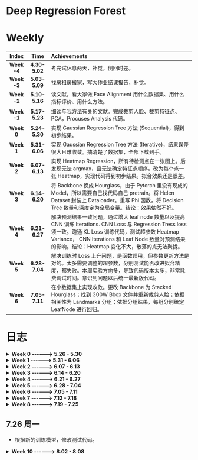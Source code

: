 # Deep Regression Forest

# Weekly

| Index | Time | Achievements |
|  :----:  |  :----:  | :----  |
| **Week -4** | **4.30-5.02** | 考完试休息两天，补觉，倒回时差。 |
| **Week -3** | **5.03-5.09** | 找房租房搬家，写大作业结课报告，补觉。|
| **Week -2** | **5.10-5.16** | 读文献，看大家做 Face Alignment 用什么数据集、用什么指标评价、用什么方法。|
| **Week -1** | **5.17-5.23** | 细读与我方法有关的文献。完成裁剪人脸、裁剪特征点、PCA，Procuses Analysis 代码。|
| **Week 0** | **5.24-5.30** | 实现 Gaussian Regression Tree 方法 (Sequential)，得到初步结果。|
| **Week 1** | **5.31-6.06** | 实现 Gaussian Regression Tree 方法 (Iterative)，结果误差很大且难收敛。搞清楚了数据集，全部下载到手。|
| **Week 2** | **6.07-6.13** | 实现 Heatmap Regression，所有待检测点在一张图上。后发现无法 argmax，且无法确定特征点顺序。改为每个点一张 Heatmap，实现代码得到初步结果。拟合效果还是很差。|
| **Week 3** | **6.14-6.20** | 将 Backbone 换成 Hourglass，由于 Pytorch 里没有现成的 Model，所以需要自己找代码自己 pretrain。将 Helen Dataset 封装上 Dataloader。重写 Phi 函数，将 Decision Tree 数量和深度定为全局变量。结论：效果依然不好。|
| **Week 4** | **6.21-6.27** | 解决预测结果一致问题，通过增大 leaf node 数量以及提高 CNN 训练 Iterations. CNN Loss 与 Regression Tress loss 须一致。跑通 KL Loss 训练代码，测试超参数 Heatmap Variance， CNN Iterations 和 Leaf Node 数量对预测结果的影响。结论：Heatmap 变化不大，散落的点无法聚拢。|
| **Week 5** | **6.28-7.04** | 解决训练时 Loss 上升问题，是函数误用，但参数更新方法是对的。太多需要调整的超参数，分别测试能否改进拟合精度，都失败。本周实验方向多，导致代码版本太多，非常耗费调试时间。意识到问题以后统一最新版代码。 |
| **Week 6** | **7.05-7.11** | 在小数据集上实现收敛。更改 Backbone 为 Stacked Hourglass；找到 300W Bbox 文件并重新裁剪人脸；依据相关性为 Landmarks 分组；依据分组结果，每组分别给定 LeafNode 进行回归。|

# 日志
<details>
<summary>  <b> Week 0 ------>  5.26 - 5.30 </b > </summary>
  
## 5.26 周三
* 发现原始的 landmarks 坐标经过 Procuses 变换后丧失了缩放、旋转、位移的数值，导致跟图片无法对应。重新做数据处理，直接用 PCA, 然后归一化到 (0,1) 之间。保证与图片对应。
  
## 5.27 周四
* 日志早就应该开始写了，把每天遇到的问题或者想法记录下来，比草稿纸更有效。算了，从今天开始也不晚。
* 增加 GPU 部分，CNN 可以在 CUDA 上跑了。
* 调通了训练部分代码，但 Loss 基本没动，CNN 输出很小，做 Loss 的时候基本是 Mean Face.
* 之前的 Flag, 五月底之前至少有个结果，达成。即便结果很烂，但模型框架有了。
  
## 5.28 周五
* 多变量高斯求 pdf 的函数原来用的是 scipy 库，但它只能 cpu 运行，且不支持输入矩阵，所以只能用两层循环，很慢。有多变量高斯的库很多，但基本是从分布里抽取随机数，不支持输入向量返回概率值。找到 torch.distributions 里有替代品，现在整个模型都能在 GPU 上跑了。
* 应该在开头定义 device 全局变量，免得一个变量一个变量的搬运到 cpu 或者 cuda。
* 模型训不动的问题，我觉得可能是这样，数据点的分布可能是很稀疏的。用 8 个 20 维高斯来拟合这些点的分布，首先需要很好的初始化，不然初始化到没有散点的空间里就会导致概率为 0，报错 "不能为NaN"之类。如果初始化时候这八个高斯差别不大，又会导致他们趋于同一个分布，无法向八个方向发展，变成用一个 20 维高斯来拟合。尝试解决：先用 3-5 维高斯试试能不能不那么依赖初始化的数值。
* 另一个之前没考虑过的是，如果拟合 8 个 20 维高斯，需要多少数据点。恐怕需要大量数据。
* 将多变量高斯初始化时的 Mean 设为 Kmeans 聚类中心点。
* 发现 CNN 输出一直很小，尝试把数据缩减为 2 维，用 EM 算法使多元正太收敛。缩减为二维以后可以画散点图帮助 debug. 结果证明，即便是二维的情况也无法收敛。仔细检查 EM 算法，没有问题。发现乘以了系数 pi 导致点全部缩到原点。CNN 输出一直很小的原因查明，解决方案待定。
  
## 5.29 周六
* 吃饭睡觉，休息的一天。点评上说“镇鼎鸡”是上海老字号了，白切鸡专卖。刚好附近有一家，遂去吃。白切鸡做法简单，取三黄鸡水煮即可，熟度至刚刚断生为最佳，鸡肉全靠蘸料提味。难点在于，鸡肉不能有腥味，如果原材料不新鲜或者放久了都不行。这家店价格还行，买四分之一只（鸡腿部），加一碗鸡汁葱油拌面，五十块。如果店面离我更近，应该会经常去。
* Gaussian 部分的 Inference 有问题, pi 的意义不对。

## 5.30 周日
* 前几天一直遇到的问题是，CNN 的预测输出来是 Mean Shape, 今天得到解决。一个是 CNN 做 Loss 的方式不对，应该将 CNN 输出与这些每个样本放在 Multivariate-Gaussian 里面的得到的概率做 Loss，再一个是 CNN 训练不够，现在是 4000 Epoch 起（其实 2000 左右即可收敛，但具体多少跟 rf_dim 有关）。之前做 loss 用每个高斯的 Mean 乘以 CNN 输出（当作概率），一是输出没有归一化，导致很小，加上 Mean Shape 以后几乎被吞掉不计。二是没有发挥 Gaussian 的作用，训练出来的 Covariance 和 Pi 没有用上。
* 现在的问题是高斯维度没办法太高，太高会报错 Covariance 里有不合法值，导致预测误差很大。
* 跟老师聊了会天，可能思路要变，得换方法。
* 几篇文章要看，“Look at boundary""label distribution learning""Does Learning Specific Feature for Related Parts help" 以及想看的 Capsule Net 相关文章。
   
</details>

<details>
<summary>  <b>  Week 1 ------>  5.31 - 6.06 </b > </summary>

## 5.31 周一
* 今天主要任务是看文献。
* 看"Age estimation", 深入公式，确实原来漏掉了一部分内容，但大差不差。怎么优化心里有数了，文章里边把连续随机变量的概率密度值乘以置信度得到另一个概率，但连续随机变量概率密度是不一定在 0-1 之间的，只是概率密度对随机变量的积分为 1. 离散随机变量的概率值才在 (0,1) 之间，所以这里需要归一化，但文章没写。这个点是文章里非常容易忽略，实践起来容易出错的东西，因为多元正太维度变高以后这个概率密度会变得巨大，以至于报错。另需要找找怎么对自定义损失函数用 Pytorch 自动求导。明天写代码，争取复现。
* 看"Learning Specific Feature", 跟预想的差不多，把互相联系的需要求的变量放在一组进行回归，模型可以少学一些不必要的变换，能提高精度。但他提到求解互信息的方法，以及如何将网络堆叠，是我没考虑到的。
* 看"Label Distributiob Learning", 标题说是预测分布，搞得我以为是得到一个函数，其实是为每个可能的 label 预测一个可能性罢了，叫 distribution. 做 Loss 的时候把 KL divergence 转化为 Cross entropy loss, Leaf Node 用 Variational Bounding, Split node 用 Back probagation. 没明白 label 由 one-hot 改为 distribution 有什么好处，可能不是这么改有好处，而是根据问题的实际意义，有的可以用 one-hot label, 有的需要用 distribution. 

## 6.01 周二
* 按照昨天看 "Age detection" 的方法改代码，又出现所有图片的 probs 全一样的情况。很迷。输出完全没有因图而异，从理论分析我感觉是 loss 有问题。
* 代码着实码不出来，报错 Covariance matrix 有非法值，其实就是有的 Covariance Matrix 里的值小于 1e-6，导致被判定 sigma 为 Singular matrix...难道要开始推公式了吗...应该是更新参数的问题。
* Regression tree 的 train 部分检查过了，应该没问题了。解决所有图片输出一致的问题，尝试在第一轮训练让 cnn output 拟合各自图片在 gaussian 里的概率，在第一步训练用 L1 loss 让 cnn 输出各异，后续正常用 cross entropy loss。失败。每张图片输出还是一样，无法各自拟合标签。
* 解决每张图片输出相同的问题，与其说是解决，不如说是问题自己消失了。尝试增大 CNN 训练的 epoch，没用。改变 learning rate，没用。将 loss function 换成手写的，在数学上等价的函数，没用。怀疑使用了 in-place operation 导致 pytorch 建图错误，反复检测，没用。后来某次重启机器，顺利收敛。

## 6.02 周三
* 奇了，昨天代码都没动，只是今天开机重新跑一遍，结果又出现 CNN 输出一样数据的问题。
* 除此之外还报错 Covariance 有 invalid value。尝试先用 svd，强行把过小的 singular value 改为 1e-5 以躲过正确性检查，但这样训下来有的 Covariance 居然变成 0 了。无计可施。
* invalid value 以强行打补丁的形式解决。还剩 CNN 输出一致的问题。
* 小了，格局小了。之前 Sequential Training 的时候，CNN 训练 400 epoch，不收敛，后来加到 2000 epoch, 发现在 500-800 epoch 的时候，loss 会迅速下降。即，loss 会先从 0.5 降到 0.2, 大概花几十个 epoch，然后一直维持在 loss=0.2 不动。训练到 500-800 epoch, loss 突然开始下降，很快收敛到 0 附近。所以在 Iterative training，直接给 epoch 设为 2000，结果是没有办法收敛。这是前言。训 Iterative Training 训不动，转头去看之前可以收敛的 Sequential Training，其实这段代码偶尔也不能收敛，所以一定有没有查明的问题。有一次训 Sequentian Training 的 CNN，发现中间的 loss 维持在平台期达到 1300 epoch，收到启发，在 Iterative Training 把 epoch 加到 1w，可惜还是不能收敛，几乎排除 epoch 不够大的原因。
* 左图：Sequential Training, 右图：Iterative Training.

![Sequential Training](figs/amazing.png)
![Iterative Training](figs/fail.png)

## 6.03 周四
* 重新跑了昨天的代码，问题依旧。整理本周进展，做 PPT，备明日汇报。

## 6.04 周五
* 昨夜失眠，三点才睡着。幸好不是社畜，不用明天八点上班。睡不着的原因应该是最近减肥，摄入不抵消耗，躺在床上很饿。晚饭在食堂吃了一碗云吞加一只鸭腿，又点了一份炒饭，已经吃这么多了，没想到晚上还是饿，三点爬起来摸出一袋饼干吃了，方才睡去。为什么要这么痛苦的节食减肥呢，瘦下来以后也不是到了终点，可以敞开吃喝。人生还得过，难道想保持身材就要一直节食吗，成本也太高了。
* CNN 输出一致的问题，我打算减小 learning rate 再试试，组会提出这个问题，被建议更换 optimizer, 之前用 Adam，那换成 SGDM 试试。实验结果：两个方法都没用。Loss 的平台现象仍然存在。

## 6.05 周六
* 补觉。睡了13小时。

## 6.06 周日
* 看书三分之一本，照此进度有望本月看完。
  
</details>

<details>
<summary>  <b>  Week 2 ------>  6.07 - 6.13 </b > </summary>
  
## 6.07 周一
* 收敛了，代码完全没改过。来实验室第一件事，把上次的代码跑一遍看看。周末没想到还有什么可能的原因导致 CNN 输出一致，就给自己放了两天假，结果今天问题消失了。Adam 优化器，lr: 3e-4，其实这组参数上周五试过，不行，但今天就有了。神奇。把结果保存下来。本来已经做好了搞体力活的准备，挨个检查输出是不是跟手算的一样，检查梯度啥的，看来不用了。但稳定性为什么会是个问题，原因尚不明确，代码不能复现也不行啊。

![Iterative Training](figs/cnn2_train_successful.png)

* 学到一个小知识，arXiv 读 archive.
* 发现 test label 切的不齐，数据处理的代码需要修改。
* 又跑了几遍代码，都能收敛。但总的来说模型学不到太多变化，打算采用分而治之的方式，选取有联系的点单独学习，而不是胡子眉毛一把抓。
* 换 Heatmap Regression 解决人脸对齐，完成：由 landmarks 坐标生成热图，训练 regression tree，训练 CNN 的代码。代码里的问题还有很多，明天仔细调整。

## 6.08 周二 
* 改完 Heatmap Regression 训练部分代码，现在能输出比较像样的热图。下一步，从热图找到特征点坐标。直接 topk() 存在全局最大无法代表局部最大的问题，如果用动态阈值扫描，还需要考虑两个点相距很近的情况。
* 想到，即便找出特征点坐标，也没法排序。不排序就不知道哪个点是眼角，无法计算 NME Loss。这才明白，为什么人家都是每个特征点做一个 Heatmap. 既能减小预测误差，又能知道顺序。

## 6.09 周三
* 把 Heatmap 由所有点一张图改为每个点一张图，写代码。这样还有个好处，就是如果后面需要把相关性强的点分组回归，自然需要一个点一张 Heatmap.
* 改为一个点一张 Heatmap 以后计算量陡增，难以收敛。且学习 Distribution 似乎失去了意义，因为只有一张图只有一个目标点，变成 one-hot label.
* 观察到不同 Leaf node 差别不大，cnn 输出也在 0.5 附近，可知基本无筛选，算法并未收敛。重新研究如何优化 leaf node，采用 pinv 还是 step by step. 

## 6.10 周四 
* 今天是 Math Day. 1) KL Divergence & Entropy & Cross Entropy; 2) Linear Least Square & Pseudo Inverse; 3) Jensen's Inequality; 4) Convex Optimization & Lagrangian & Duality.

## 6.11 周五
* 组会，提出几个新思路，后续改进。1）backbone 用 pretrain 人脸检测 model。2）backbone 用 Hourglass。 3）CNN FC 直接出 Heatmap 看看能否收敛。

## 6.12 周六
* 补觉

## 6.13 周日
* 补觉

</details>


<details>
<summary>  <b>  Week 3 ------>  6.14 - 6.20 </b > </summary>
  
## 6.14 周一
* 看文献 Hourglass. 
* 欢度端午，跟同学进城吃饭压马路。

## 6.15 周二
* 看 Hourglass 文献和代码。
* 重新裁剪图片，大小由 224\*224 改为 256\*256，顺带修正 test label 越界问题。 

## 6.16 周三
* 完成 DataLoader 加载数据。测试的时候老是“因为占满所有可用 RAM ”崩溃，后修改完善，避免定义过大的数组，且将重复不变的部分放在 init() 函数里，节约时间。
* 将 Backbone 更换为 Hourglass，测试直接拟合 Heatmap。实验结果：可以收敛。

## 6.17 周四
* 将 Hourglass Backbone 和 Regression Tree 拼在一起， Iterative Training. 代码跑通。
* 发现 testset 图片裁剪不对，重新整理数据集。
* 训练时总报错 cuda memory 不足，发现是 fc 层过大，重新调整网络结构。又发现，之前因为要得到概率，网络输出须为正，遂以 Relu 结尾，结果杀掉了一半神经元，于是修改为绝对值。
* 效果还是很烂，leaf node 里 heatmap 分散，且 Hourglass 训练时 Loss 不动。

## 6.18 周五
* 组会，发现对 phi 的函数理解错误，从 cnn_fc 到 probability 的映射关系错了。
* 修改以后重新跑，leaf node 依然相似。被建议加大 decision tree 深度，以及增加 tree 的数量。打算把深度和数量设为可调整的变量，这样代码要改好多部分。
* 改完代码，将 decision tree 深度，以及 tree 的数量作为全局变量，效果有提升，leaf node 之间开始显现差异，但效果依然不好，且 CNN loss 基本不动。考虑用 Mask 抛开 CNN loss 时 Heatmap 里值很小的部分，这些点不会被选为 landmarks 但数量众多，影响训练。

## 6.19 周六
* 补觉，很困。睡了11.5 h

## 6.20 周日
* 会友。
</details>

<details>
<summary>  <b>  Week 4 ------>  6.21 - 6.27 </b > </summary>
  
## 6.21 周一
* 办事。不仅一天都奔波在路上，还起的鬼早，在地铁上站一路没座位。
* 工作日开门，在我应该上班的时候他们才上班。耽误一个周一，进度又落下了。周六不休息了，在实验室写代码吧。

## 6.22 周二
* 明天 Paper Reading 该我讲，本打算上周末看 CapsNet，但周末休息去了，于是今天看文章，做 PPT.

## 6.23 周三
* 增加 Mask 以规范 CNN 训练过程，loss 的数值有变小，但还是基本没动，在小数点后六位上略有升高。怀疑是 CNN 未完全训练。调大学习率，从 0.001 至 0.01, SGD, loss 开始下降了。增大训练轮次，发现在 70-100 iterations 的时候 loss 会有相对幅度较大的下降。之前受限于训练时间，CNN 设定为 50 轮。按照现在的设定，跑完一次需要 4 小时。
* Leaf Node 优化方法可能存在问题。

## 6.24 周四
* 发现 Label Distribution Learning 里优化 Leaf Node 的 Bounding 的方法，代码写错了。修改以后可以收敛。
* CNN Loss 与 Decision Tree Loss 还有 Leaf Node 优化方法需要搭配。L2 的话 Leaf Node 是 Pinv, KL Loss 的时候 Leaf Node 用 Bounding 优化。
* Leaf Node 的 HeatMap 太分散，导致乘上 probability 以后没有聚在一起。考虑强行变成单峰，但这样人工干预太多了。或者考虑把 Leaf Node 都变成单点， Decision Tree 在里边选，看哪个点是 Label，但这样有相当于在 CNN 最后一层就确定了 Landmarks 坐标，Decision Tree 失去意义。
* 考虑将 xy 分开学习，每个坐标用一个 Label Distribution 或者 Gaussian 拟合。再取 argmax 分别得到 x,y 坐标。

## 6.25 周五
* 采用 KL Divergence Loss 的 Iterative Training 的结果出来了，每个 Leaf Node 存的 Heatmap 都是单峰，有一到两个两点，其它值很小。乘以 Probability 以后是若干分散的点，没有聚在一起。原因可能是，GT Heatmap 的 variance 太小，打算调大 variance 试一试。
* 代码太费时间，跑一遍花 3-4 小时，验证想法需要花挺久。
* 跑了 Variance = 5, 效果没太大不同。

## 6.26 周六
* 一天在街上，累。
* 跑了 Variance = 3, 增大 CNN Iterations = 1000, 效果没太大不同。

## 6.27 周日
* 补觉，恢复精神。了解一桩大事。
* 跑了 Variance = 3, 增大 dim_tree = 6, Leaf Node 数量多了，效果没太大不同。
</details>

<details>
<summary>  <b>  Week 5 ------>  6.28 - 7.04 </b > </summary>

## 6.28 周一
* 朋友到访，畅聊一天。

## 6.29 周二
* 现在主要问题有两个，一个是更新 Regression Trees 时，loss 会上升。另一个是，以更新一次 CNN 和 Regression Tree 作为一组 Round，每组 Round 之间 Loss 是上升的。
* 看了之前训练的中间结果，前一两次和后面训练完，结果没什么变化。以及调整 Heatmap Variance 影响不大，prediction 依然无法聚集，只是 variance 变大，prediction 会模糊一些。
* 已经六月底了，项目进度堪忧。
* 完善代码：保存每个 Round 的图片，将函数打包放在 utils 里，代码更规范。

## 6.30 周三
* 更改 RF 更新模式，Sequential 或者 Avg，跑了一轮，没什么影响。avg 要更糊一些。两个效果都不好。
* 想到，可能 KL Divergence 约束力不够，它只能让两个分布的形状相似，但没有办法约束两个分布的最大值位置相同，也就是经过 argmax 以后的结果无法保证。可能这就是 Heatmap KL divergence 越训练越小，但坐标的 L1 Loss 越训练越大的原因。可能更小的 KL Divergence 是通过拉平 Heatmap 达到，所以经过 argmax 算出来的坐标越来越不准，图片也糊。
* 看文献 "e2e learning of decision trees"，借鉴其退火算法，改好代码，明天跑出结果。
* 现在跑一遍代码花费 15h, 颇慢。

## 7.01 周四
* CNN 训练的时候 probability 不变成 one hot, 这个很明确。但 RF 训练的时候，CNN probability 不应该变成 one hot。昨天代码写错了，白跑一晚上。但也没白跑吧，coordinate loss 的数值是最近几周最小的，而且随着训练在下降，不容易。
* 代码版本太多了，因为这周改了太多参数，搞得我有点混乱，得统一一个最新版，以后都在这个基础上改。
* 得导师指导，1）数据太小，200 张图片，48 个 leaf node，参数太多，训不出来，得多用点图片。2）退火的参数可适当调整，不必按照文献里的，范围限定在 1-3, 可以试试更大的范围。3）CNN loss 太小，可能导致反向传播梯度很小，可以考虑提高学习率（但我觉得，目前的学习率下面，CNN 输出的 probability，对同一个样本，最大和最小 prob 能有一倍的差距，我认为 CNN 输出是有区分度的，学习率应该足够）。

## 7.02 周五
* 每轮 CNN 训完，训 Regression Tree 的时候，KL Loss 是上升的。这一段代码我单独拿出来测试过，可以收敛，不知道为什么放在网络里就不行，这个问题需要解决。
* 看 torch.nn.KLDivLoss() 具体是怎么计算的，有没有在整个图片上平均，导致 loss 很小。
* 经过检查，KL loss 在 regression tree 训练过程中上升，但 L1 loss 在训练过程中是下降的，且对比 loss 变化曲线，RF_Iters 超参数，即 regression tree 每个 leaf node 更新轮次，取值为 60 合理。
* 破案了，torch.nn.KLDivLoss(target,label) = torch.sum(label * (torch.log(label)-target))/n_elements, n_elements 是 target 所有元素的个数。所以是在整个 Heatmap 上平均了。
* 发现把 torch.nn.KLDivLoss(target,label) 改为 torch.nn.KLDivLoss(label,target), 那么 regression tree 训练的时候，loss 就下降了。但之前的代码也没白跑，只是 loss 的计算方式罢了，更新 leaf node 的函数没有错。

## 7.03 周六
* Colab GPU 使用过多，最近暂时不能用。
* 聊天，别人的工作状态，生活态度，比我强太多。

## 7.04 周日
* 重温《利刃出鞘》。做了之前堆积已久的杂事。

</details>


<details>
<summary>  <b>  Week 6 ------>  7.05 - 7.11 </b > </summary>
  
## 7.05 周一
* 看 “Extreme points”, 企图解决 Heatmap 里多个特征点如何提取的问题。但是人家文章里不是解决这个问题的。
* 完善代码，今天不知何故，非常疲惫。
* 在 200 张图的小数据集上实现 overfit，里程碑式胜利。吃宵夜以庆祝。

## 7.06 周二
* 之前在小数据集上，训练误差小，测试误差大。在 2000 张图的大数据集上重跑代码。
* 从 Loss 数值来看，确实可以实现收敛。
* 尝试使用全部特征点训练，而不只是眼部。
* 补觉

## 7.07 周三
* 在 2000 张图的大数据集上训练，拟合眼睛 12 个点，可以收敛。但误差比在 200 张图上要大。在 200 图的小数据集上明显是过拟合了，训练误差小，测试误差大。
* 在 2000 张图的大数据集上训练，拟合人脸 68 个点，无法收敛。CNN 误差降到一定程度以后就动不了了。且训练速度极慢，一轮 CNN 一轮 Regression Tree 需要 48 小时。
* 按照最新的参数（来自 2000 张图的大数据集，拟合眼睛 12 个点，Round 6），NME 是 9.3, 距离 SOTA 3.3 尚有距离，但有希望。
* 误差还能下降的几个理由：

---->   1. Backbone 没对齐（人家可能用了 stacked Hourglass，而我只用了一个 Hourglass）

---->   2. Data Augmentation 全没做

---->   3. Landmarks 分组回归，尚未分组

---->   4. 参数（Tree 深度、Tree 数量）还没有细调

---->   5. 采用训练到一半 (Round 6) 的权重，尚未 Converge

---->   6. 有人把 Heatmap 最高峰点向次高峰点偏移 1/4 个 pixel，我尚未采用


## 7.08 周四
* 补觉
* 完成依据相关性为 landmarks 分组

## 7.09 周五
* 背包里装的笔漏水，洗包。没有包，去不了实验室，遂在寝室补觉、看书。

## 7.10 周六
* 找到 300W Bbox 文件，重新裁剪人脸。
* 更改 Backbone，人家用四个 Hourglass，跟他们对齐。训练慢多了，且显存占用更多。

## 7.11 周日
* 依据 landmarks 分组结果，重写代码。将 Leaf_q 改为 Dict 格式，每组给定 num_tree 和 dim_tree，分别优化。代码大改，伤筋动骨。
</details>

<details>
<summary>  <b>  Week 7 ------>  7.12 - 7.18 </b > </summary>

## 7.12 周一
* 根据 300W 数据集的组成部分，分别裁剪、整形，得到完整的 300W dataset 以及标签。
* 完善训练代码，每轮 Regression Tree 训练完以后可以看到每个 Cluster 的拟合效果以及整个脸 landmarks 拟合情况。

## 7.13 周二
* 修复训练代码中的错误若干
* 完成测试代码，返回 NME, Failure Rate, 以及 AUC。同时可以绘出预测时的 Landmarks 坐标。

## 7.14 周三
* 裁剪 COFW Dataset，这个 mat 文件标注 bbox 用 (x,y,len,hight)，标注 lamdmarks 用 (x1,x2,x3...,y1,y2,y3...)。跟 300W 不一样，卡了我半天。BTW, 300W 标注 bbox 用 (x1,y1,x2,y2)，lamdmarks 用 (x1,y1,x2,y2,...).
* Backbone 做的有点问题，Stacked HourGlass 出来以后应该分别接 10 个 Layer，做 channel 的降维、Batchnorm 之类，得到每组 Heatmap. 需要重新 pretrain. Fine tune 的时候，每个 Layer 最后加 linear 变成跟 tree 形状相同，再过 Phi 函数得到 Probability. 
* 睡前改完模型，睡觉时跑 Pretrain.

## 7.15 周四
* CNN 训练时 Loss 下降很少，远远不及预期，照这个样子是不会收敛的。跑两个对比试验。1：在小数据集上测试能否收敛。2：增加 Leaf Node 数量测试能否收敛。
* 发现 RF 训练时可以采用更大 Batchsize, 可以提高速度。

## 7.16 周五
* 昨天的三组对比试验，1) Increase Dim_tree by 1; 2) Increase Num_tree by 1; 3) Fit Common Test set，都宣告失败。我认为 leaf node 数量已足够多，应该是每组 landmarks 共享的部分太多，各自分支的部分不够。下一步更改 Hourglass 出来的 Branch，在小数据集上测试能否收敛。
* Coding, 改好小数据集上的训练代码，继续搞对比试验。

## 7.17 周六
* 两组对比试验：1) Backbone 为 Stacked Hourglass 不变，每个分支由先 1x1 Conv 减小层数，再 Pool 和 FC 改为直接用 3x3 Conv 同时减少层数和图的大小，考虑到可以同时捕捉层之间、以及层内联系。2） Backbone 换成一个 Hourglass, 出来以后每个 Branck 再接一个 Hourglass，再 Conv, Linear. 通过让每个分支有自己的 Hourglass，降低分支之间共享的信息，希望他们能学到各自不同的对应关系，从而得到选择 Leaf node Heatmap 的概率。
* 专门租了 48G 显存的 A6000 跑第二个实验，跑了 18 小时。两组都没能收敛，有点绝望。

## 7.18 周日
* 我悟了，pretrain 以后 Hourglass 出来 Heatmap，也就是说这里几乎都是 0 ，只有少数几个点有值。再走到后面 Conv ReLU Pool 以后咋还能出结果呢，那不就大部分都是 0 ，少数点有值。应该重跑实验，不 pretrain 直接训，看看结果。
* 尝试每个分支出来分别做 loss 再反向传播。不收敛。在分别做 loss 的基础上，改 Backbone Hourglass 数量、把 Hourglass 移到每个 Branch、改每个 branch 最后的 Conv 结构，均失败。

</details>


<details>
<summary>  <b>  Week 8 ------>  7.19 - 7.25 </b > </summary>
  
## 7.19 周一
* 之前都能拟合，现在不行了，怎么可能呢？不说提高精度，至少保持水平还是没问题的吧。重跑上次成功拟合的代码，改数据集为 500 张图。改分支结构、改学习率。训练集由 200 张图逐步迁移到 3000 张图还能拟合就好了。
* 可能叶节点数量不够，1) 500 图训练集，12 landmarks，测试 num tree = 3, 6, 10. 2) 尝试拟合全部数据集，叶节点由 48 搞到 200 左右。看看能否拟合。
* Colab GPU 限额达到，24 小时不能使用 GPU ，即便已经充值 pro 。
* 在 500 图数据集上增加 num tree, 拟合结果在变好，可能确实是 Leaf Node 数量不足的问题。

## 7.20 周二
* 学习使用 Docker, 静待代码跑出结果。

## 7.21 周三
* 基本搞清楚 Docker 的用法，捡到 nohup 和 tmux 两个宝藏。
* 代码依旧没有收敛，现在 Leaf Node 已经 5G 了，非常臃肿。不能再用增加 Leaf Node 的方法。打算以一种更基本的方式解耦，输出 (B, 68, Nleaf) 的概率，每个 Landmarks 由一池子 Leaf Node 挑选而出。今天完成代码，等待训练结果，验证猜想。

## 7.22 周四
* 优化了更新 Leaf Node 的代码，这个地方非常慢，现在快一些了。
* 昨天的代码有诸多问题，今天 debug，彻底完成了新的训练代码。等待结果。
* 将 Leaf Node 初始化写成在平面上均匀分布，但第一轮 CNN 并不能挑出最合适的 Leaf node。怀疑是 KL Div Loss 约束不够，在 label heatmap 广阔的 0 的地方，prediction 怎样都行，因为会乘以 0，所以无法挑选。但我更换了 L2 Loss 和 KL( pred, label ) + KL( 1-pred, 1-label )，也没有办法在第一轮选出最合适的 leaf node. 奇怪。

## 7.23 周五
* 代码还是有点问题，跑三轮之后出现 Nan 报错。我现在应该已经改好了。
* 在 500 张图的小数据集上有了初步结果，loss 下降挺快，看来这个算法有戏。

## 7.24 周六
* 昨天用 200 个叶节点，在 500 张图上训练，收敛在了误差很大的结果上。打算增大叶节点数量，再跑几轮，调参侠需要掌握大致范围。
* 尝试更改 CNN Loss，使其更有约束力。当前使用 KL Loss = label * log ( pred ), 由于 label 是 Heatmap，大部分地方是 0， 所以怀疑对 prediction 的其他地方约束不够。另尝试初始化 Leaf Node 为均匀散落在 256 * 256 的画布上。
* 尝试用 2048 个 leaf node 在 3000 张图的训练集上拟合。更改了 FC 层，训练速度非常慢。
* 观察到在训练后期， CNN 训练 loss 基本降不下去了，但 rf loss 还在降。考虑增加 Round.
* 测试 Anneal 范围。

## 7.25 周日
* 补觉，等待实验结果跑出来。

</details>


## 7.26 周一
* 根据新的训练模型，修改测试代码。




<details>
<summary>  <b>  Week 10 ------>  8.02 - 8.08 </b > </summary>
## 8.02 周一


## 8.03 周二


</details>





